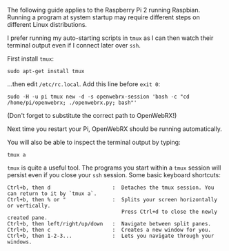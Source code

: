 The following guide applies to the Raspberry Pi 2 running Raspbian.
Running a program at system startup may require different steps on different Linux distributions.

I prefer running my auto-starting scripts in `tmux` as I can then watch their terminal output even if I connect later over `ssh`.

First install `tmux`:

    sudo apt-get install tmux

...then edit `/etc/rc.local`. Add this line before `exit 0`:

    sudo -H -u pi tmux new -d -s openwebrx-session 'bash -c "cd /home/pi/openwebrx; ./openwebrx.py; bash"'

(Don't forget to substitute the correct path to OpenWebRX!)

Next time you restart your Pi, OpenWebRX should be running automatically.

You will also be able to inspect the terminal output by typing:

    tmux a

`tmux` is quite a useful tool. The programs you start within a `tmux` session will persist even if you close your `ssh` session. Some basic keyboard shortcuts:

    Ctrl+b, then d                    :  Detaches the tmux session. You can return to it by `tmux a`.
    Ctrl+b, then % or "               :  Splits your screen horizontally or vertically.
                                         Press Ctrl+d to close the newly created pane.
    Ctrl+b, then left/right/up/down   :  Navigate between split panes. 
    Ctrl+b, then c                    :  Creates a new window for you.
    Ctrl+b, then 1-2-3...             :  Lets you navigate through your windows.




